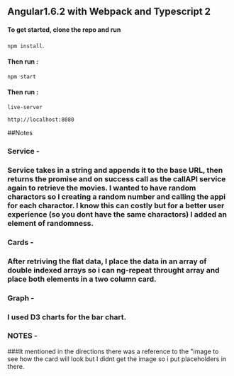 ## Angular1.6.2 with Webpack and Typescript 2

#### To get started, clone the repo and run 
`npm install`.
#### Then run : 
`npm start`
#### Then run : 
`live-server`

`http://localhost:8080`


##Notes

### Service - 
### Service takes in a string and appends it to the base URL, then returns the promise and on success call as the callAPI service again to retrieve the movies.  I wanted to have random charactors so I creating a random number and calling the appi for each charactor.  I know this can costly but for a better user experience (so you dont have the same charactors) I added an element of randomness.

### Cards - 
### After retriving the flat data, I place the data in an array of double indexed arrays so i can  ng-repeat throught array and place both elements in a two column card.

### Graph - 
### I used D3 charts for the bar chart. 


### NOTES  -
###It mentioned in the directions there was a reference to the "image to see how the card will look but I didnt get the image so i put placeholders in there.


